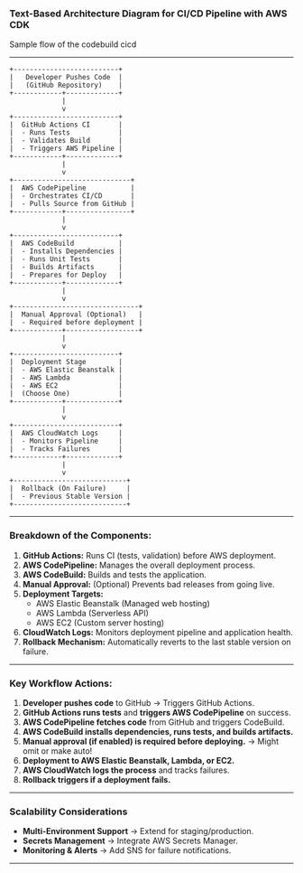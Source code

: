 ### **Text-Based Architecture Diagram for CI/CD Pipeline with AWS CDK**  

Sample flow of the codebuild cicd   

---

```
+--------------------------+
|   Developer Pushes Code  |
|   (GitHub Repository)    |
+------------+-------------+
             |
             v
+--------------------------+
|  GitHub Actions CI       |
|  - Runs Tests            |
|  - Validates Build       |
|  - Triggers AWS Pipeline |
+------------+-------------+
             |
             v
+-----------------------------+
|  AWS CodePipeline           |
|  - Orchestrates CI/CD       |
|  - Pulls Source from GitHub |
+------------+----------------+
             |
             v
+--------------------------+
|  AWS CodeBuild           |
|  - Installs Dependencies |
|  - Runs Unit Tests       |
|  - Builds Artifacts      |
|  - Prepares for Deploy   |
+------------+-------------+
             |
             v
+-------------------------------+
|  Manual Approval (Optional)   |
|  - Required before deployment |
+------------+------------------+
             |
             v
+--------------------------+
|  Deployment Stage        |
|  - AWS Elastic Beanstalk |
|  - AWS Lambda            |
|  - AWS EC2               |
|  (Choose One)            |
+------------+-------------+
             |
             v
+--------------------------+
|  AWS CloudWatch Logs     |
|  - Monitors Pipeline     |
|  - Tracks Failures       |
+------------+-------------+
             |
             v
+----------------------------+
|  Rollback (On Failure)     |
|  - Previous Stable Version |
+----------------------------+
```

---

### **Breakdown of the Components:**  
1. **GitHub Actions:** Runs CI (tests, validation) before AWS deployment.  
2. **AWS CodePipeline:** Manages the overall deployment process.  
3. **AWS CodeBuild:** Builds and tests the application.  
4. **Manual Approval:** (Optional) Prevents bad releases from going live.  
5. **Deployment Targets:**
   - AWS Elastic Beanstalk (Managed web hosting)  
   - AWS Lambda (Serverless API)  
   - AWS EC2 (Custom server hosting)  
6. **CloudWatch Logs:** Monitors deployment pipeline and application health.  
7. **Rollback Mechanism:** Automatically reverts to the last stable version on failure.  

---

### **Key Workflow Actions:**  
1. **Developer pushes code** to GitHub → Triggers GitHub Actions.  
2. **GitHub Actions runs tests** and **triggers AWS CodePipeline** on success.  
3. **AWS CodePipeline fetches code** from GitHub and triggers CodeBuild.  
4. **AWS CodeBuild installs dependencies, runs tests, and builds artifacts.**  
5. **Manual approval (if enabled) is required before deploying.**  -> Might omit or make auto!
6. **Deployment to AWS Elastic Beanstalk, Lambda, or EC2.**  
7. **AWS CloudWatch logs the process** and tracks failures.  
8. **Rollback triggers if a deployment fails.**  

---

### **Scalability Considerations**  
- **Multi-Environment Support** → Extend for staging/production.  
- **Secrets Management** → Integrate AWS Secrets Manager.  
- **Monitoring & Alerts** → Add SNS for failure notifications.  

---
